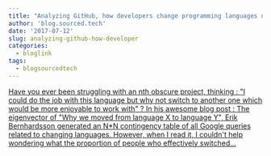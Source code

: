 ```yaml
---
title: "Analyzing GitHub, how developers change programming languages over time"
author: 'blog.sourced.tech'
date: '2017-07-12'
slug: analyzing-github-how-developer
categories:
  - bloglink
tags:
  - blogsourcedtech
---
```


[Have you ever been struggling with an nth obscure project, thinking : "I could do the job with this language but why not switch to another one which would be more enjoyable to work with" ? In his awesome blog post : The eigenvector of "Why we moved from language X to language Y", Erik Bernhardsson generated an N*N contingency table of all Google queries related to changing languages. However, when I read it, I couldn't help wondering what the proportion of people who effectively switched...<click to read more>](https://blog.sourced.tech//blog.sourced.tech/post/language_migrations/)

